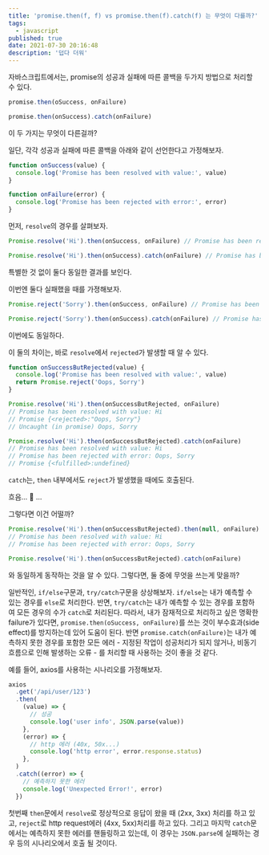 ```yaml
---
title: 'promise.then(f, f) vs promise.then(f).catch(f) 는 무엇이 다를까?'
tags:
  - javascript
published: true
date: 2021-07-30 20:16:48
description: '덥다 더워'
---
```


자바스크립트에서는, promise의 성공과 실패에 따른 콜백을 두가지 방법으로 처리할 수 있다.

```javascript
promise.then(oSuccess, onFailure)
```

```javascript
promise.then(onSuccess).catch(onFailure)
```

이 두 가지는 무엇이 다른걸까?

일단, 각각 성공과 실패에 따른 콜백을 아래와 같이 선언한다고 가정해보자.

```javascript
function onSuccess(value) {
  console.log('Promise has been resolved with value:', value)
}

function onFailure(error) {
  console.log('Promise has been rejected with error:', error)
}
```

먼저, `resolve`의 경우를 살펴보자.

```javascript
Promise.resolve('Hi').then(onSuccess, onFailure) // Promise has been resolved with value: Hi

Promise.resolve('Hi').then(onSuccess).catch(onFailure) // Promise has been resolved with value: Hi
```

특별한 것 없이 둘다 동일한 결과를 보인다.

이번엔 둘다 실패했을 때를 가졍해보자.

```javascript
Promise.reject('Sorry').then(onSuccess, onFailure) // Promise has been rejected with error: Sorry

Promise.reject('Sorry').then(onSuccess).catch(onFailure) // Promise has been rejected with error: Sorry
```

이번에도 동일하다.

이 둘의 차이는, 바로 `resolve`에서 `rejected`가 발생할 때 알 수 있다.

```javascript
function onSuccessButRejected(value) {
  console.log('Promise has been resolved with value:', value)
  return Promise.reject('Oops, Sorry')
}

Promise.resolve('Hi').then(onSuccessButRejected, onFailure)
// Promise has been resolved with value: Hi
// Promise {<rejected>:"Oops, Sorry"}
// Uncaught (in promise) Oops, Sorry

Promise.resolve('Hi').then(onSuccessButRejected).catch(onFailure)
// Promise has been resolved with value: Hi
// Promise has been rejected with error: Oops, Sorry
// Promise {<fulfilled>:undefined}
```

`catch`는, `then` 내부에서도 `reject`가 발생했을 때에도 호출된다.

흐음... 🤔 ...

그렇다면 이건 어떨까?

```javascript
Promise.resolve('Hi').then(onSuccessButRejected).then(null, onFailure)
// Promise has been resolved with value: Hi
// Promise has been rejected with error: Oops, Sorry
```

```javascript
Promise.resolve('Hi').then(onSuccessButRejected).catch(onFailure)
```

와 동일하게 동작하는 것을 알 수 있다. 그렇다면, 둘 중에 무엇을 쓰는게 맞을까?

일반적인, `if/else`구문과, `try/catch`구문을 상상해보자. `if/else`는 내가 예측할 수 있는 경우를 `else`로 처리한다. 반면, `try/catch`는 내가 예측할 수 있는 경우를 포함하여 모든 경우의 수가 `catch`로 처리된다. 따라서, 내가 잠재적으로 처리하고 싶은 명확한 failure가 있다면, `promise.then(oSuccess, onFailure)`를 쓰는 것이 부수효과(side effect)를 방지하는데 있어 도움이 된다. 반면 `promise.catch(onFailure)`는 내가 예측하지 못한 경우를 포함한 모든 에러 - 지정된 작업이 성공처리가 되지 않거나, 비동기 흐름으로 인해 발생하는 오류 - 를 처리할 때 사용하는 것이 좋을 것 같다.

예를 들어, axios를 사용하는 시나리오를 가정해보자.

```javascript
axios
  .get('/api/user/123')
  .then(
    (value) => {
      // 성공
      console.log('user info', JSON.parse(value))
    },
    (error) => {
      // http 에러 (40x, 50x...)
      console.log('http error', error.response.status)
    },
  )
  .catch((error) => {
    // 예측하지 못한 에러
    console.log('Unexpected Error!', error)
  })
```

첫번째 `then`문에서 `resolve`로 정상적으로 응답이 왔을 때 (2xx, 3xx) 처리를 하고 있고, `reject`로 http request에러 (4xx, 5xx)처리를 하고 있다. 그리고 마지막 `catch`문에서는 예측하지 못한 에러를 핸들링하고 있는데, 이 경우는 `JSON.parse`에 실패하는 경우 등의 시나리오에서 호출 될 것이다.
